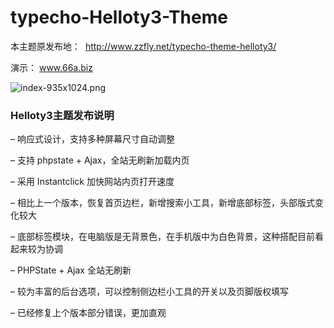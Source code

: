 # typecho-Helloty3-Theme

本主题原发布地：  http://www.zzfly.net/typecho-theme-helloty3/

演示： www.66a.biz

<img src="https://ooo.0o0.ooo/2017/08/08/59889376c5b65.png" alt="index-935x1024.png" title="index-935x1024.png" />

### Helloty3主题发布说明

– 响应式设计，支持多种屏幕尺寸自动调整

– 支持 phpstate + Ajax，全站无刷新加载内页

– 采用 Instantclick 加快网站内页打开速度
 
– 相比上一个版本，恢复首页边栏，新增搜索小工具，新增底部标签，头部版式变化较大

– 底部标签模块，在电脑版是无背景色，在手机版中为白色背景，这种搭配目前看起来较为协调

– PHPState + Ajax 全站无刷新

– 较为丰富的后台选项，可以控制侧边栏小工具的开关以及页脚版权填写

– 已经修复上个版本部分错误，更加直观
